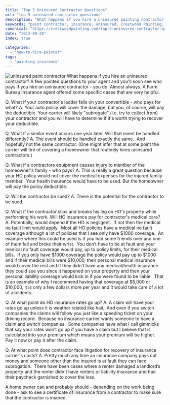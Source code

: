 ```yaml
---
title: "Top 5 Uninsured Contractor Questions"
url: "top-5-uninsured-contractor-questions"
description: "What happens if you hire a uninsured painting contractor - the top 5 questions to ask."
keywords: "paint contractor, insurance, uninsured, Crestwood Painting, Kansas City"
canonical: "https://crestwoodpainting.com/top-5-uninsured-contractor-questions/"
date: "2013-09-28"
index: true

categories:
  - "how-to-hire-painter"
tags:
  - "painting-insurance"
---
```


![uninsured paint contractor](/images/scream.webp)
What happens if you hire an uninsured contractor? A few pointed questions to your agent and you'll soon see who pays if you hire an uninsured contractor - you do. Almost always. A Farm Bureau Insurance agent offered some specific cases that are very helpful.

Q. What if your contractor's ladder falls on your convertible - who pays for what?
A. Your auto policy will cover the damage, but you, of course, will pay the deductible. Your carrier will likely "subrogate" (i.e. try to collect from) your contractor and you will have to determine if it's worth trying to recover your deductible.

Q. What if a similar event occurs one year later. Will that event be handled differently?
A. The event should be handled exactly the same.  And hopefully not the same contractor. (One might infer that at some point the carrier will tire of covering a homeowner that routinely hires uninsured contractors.)

Q. What if a contractors equipment causes injury to member of the homeowner's family - who pays?
A. This is really a great question because your HO policy would not cover the medical expenses for the injured family member.  Your health insurance would have to be used. But the homeowner will pay the policy deductible.

Q. Will the contractor be sued?
A. There is the potential for the contractor to be sued.

Q. What if the contractor slips and breaks his leg on HO's property while performing his work. Will HO insurance pay for contractor's medical care?
A. Potentially, would depend if the HO is negligent.  If not then the medical no fault limit would apply.  Most all HO policies have a medical no fault coverage although a lot of policies that I see only have $1000 coverage.  An example where this could be used is if you had some friends over and one of them fell and broke their wrist.  You don’t have to be at fault and your medical no fault coverage would pay, up to policy limits, for their medical bills.  If you only have $1000 coverage the policy would pay up to $1000 and if their medical bills were $10,000, their personal medical insurance would cover the rest and if they didn’t have any medical/health insurance they could sue you since it happened on your property and then your personal liability coverage would kick in if you were found to be liable.  That is an example of why I recommend having that coverage at $5,000 or $10,000, it is only a few dollars more per year and it would take care of a lot of accidents.

Q. At what point do HO insurance rates go up?
A. A claim will have your rates go up unless it is weather related like hail.  And even if you switch companies the claims will follow you just like a speeding ticket on your driving record.  Because no insurance carrier wants someone to have a claim and switch companies.  Some companies have what I call gimmicks that say your rates won’t go up if you have a claim but I believe that is calculated into your premium which means your premium will be higher.  Pay it now or pay it after the claim.

Q. At what point does contractor face litigation for recovery of insurance carrier's costs?
A. Pretty much any time an insurance company pays out money and someone other than the insured is at fault they can face subrogation.  There have been cases where a renter damaged a landlord’s property and the renter didn't have renters or liability insurance and had their paycheck garnished to cover the loss.

A home owner can and probably should - depending on the work being done - ask to see a certificate of insurance from a contractor to make sure that the contractor is insured.

